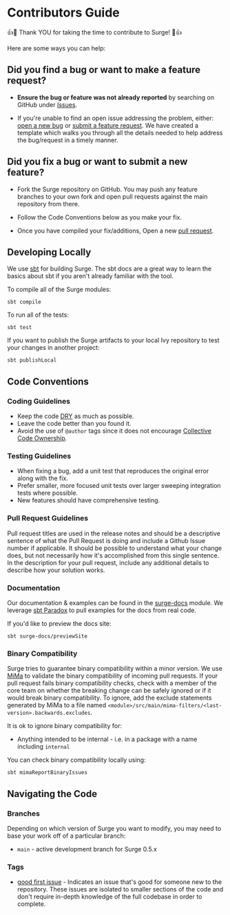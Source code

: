 # Contributors Guide

:+1::tada: Thank YOU for taking the time to contribute to Surge! :tada::+1:

Here are some ways you can help:

## **Did you find a bug or want to make a feature request?**

* **Ensure the bug or feature was not already reported** by searching on GitHub under [Issues](https://github.com/UltimateSoftware/surge/issues).

* If you're unable to find an open issue addressing the problem, either: [open a new bug](https://github.com/UltimateSoftware/surge/issues/new?labels=bug&template=bug_report.md) or [submit a feature request](https://github.com/UltimateSoftware/surge-kafka-streams/issues/new?labels=enhancement&template=feature_request.md). We have created a template which walks you through all the details needed to help address the bug/request in a timely manner.

## **Did you fix a bug or want to submit a new feature?**

* Fork the Surge repository on GitHub. You may push any feature branches to your own fork and open pull requests against the main repository from there.

* Follow the Code Conventions below as you make your fix.

* Once you have compiled your fix/additions, Open a new [pull request](https://github.com/UltimateSoftware/surge/pulls).

## Developing Locally

We use [sbt](https://www.scala-sbt.org) for building Surge. The sbt docs are a great way to learn the basics about sbt if you aren't already familiar with the tool.

To compile all of the Surge modules:
```
sbt compile
```

To run all of the tests:
```
sbt test
```

If you want to publish the Surge artifacts to your local Ivy repository to test your changes in another project:
```
sbt publishLocal
```

## Code Conventions

### Coding Guidelines

- Keep the code [DRY](https://en.wikipedia.org/wiki/Don%27t_repeat_yourself) as much as possible.
- Leave the code better than you found it.
- Avoid the use of `@author` tags since it does not encourage [Collective Code Ownership](http://www.extremeprogramming.org/rules/collective.html).

### Testing Guidelines

- When fixing a bug, add a unit test that reproduces the original error along with the fix.
- Prefer smaller, more focused unit tests over larger sweeping integration tests where possible.
- New features should have comprehensive testing.

### Pull Request Guidelines

Pull request titles are used in the release notes and should be a descriptive sentence of what the Pull Request is doing and include a Github Issue number if applicable.
It should be possible to understand what your change does, but not necessarily how it's accomplished from this single sentence. In the description for your pull request,
include any additional details to describe how your solution works.

### Documentation

Our documentation & examples can be found in the [surge-docs](modules/surge-docs) module. We leverage [sbt Paradox](https://developer.lightbend.com/docs/paradox/current/)
to pull examples for the docs from real code.

If you'd like to preview the docs site:
```
sbt surge-docs/previewSite
```

### Binary Compatibility

Surge tries to guarantee binary compatibility within a minor version.  We use [MiMa](https://github.com/lightbend/mima) to validate the binary compatibility of incoming pull requests.
If your pull request fails binary compatibility checks, check with a member of the core team on whether the breaking change can be safely ignored or if it would break binary compatibility.
To ignore, add the exclude statements generated by MiMa to a file named `<module>/src/main/mima-filters/<last-version>.backwards.excludes`.

It is ok to ignore binary compatibility for:
- Anything intended to be internal - i.e. in a package with a name including `internal`

You can check binary compatibility locally using:
```
sbt mimaReportBinaryIssues
```

## Navigating the Code

### Branches

Depending on which version of Surge you want to modify, you may need to base your work off of a particular branch:
- `main` - active development branch for Surge 0.5.x

### Tags

- [good first issue](https://github.com/UltimateSoftware/surge/issues?q=is%3Aissue+is%3Aopen+label%3A%22good+first+issue%22+) - Indicates an issue that's good for someone new to the repository. These issues are isolated to smaller sections of the code and don't require in-depth knowledge of the full codebase in order to complete.
